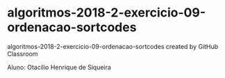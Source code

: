 # algoritmos-2018-2-exercicio-09-ordenacao-sortcodes
algoritmos-2018-2-exercicio-09-ordenacao-sortcodes created by GitHub Classroom

Aluno: Otacílio Henrique de Siqueira
